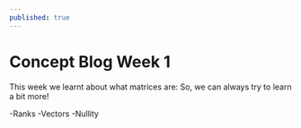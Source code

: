 ```yaml
---
published: true
---
```

# Concept Blog Week 1
This week we learnt about what matrices are: So, we can always try to learn a bit more!

-Ranks
-Vectors
-Nullity
